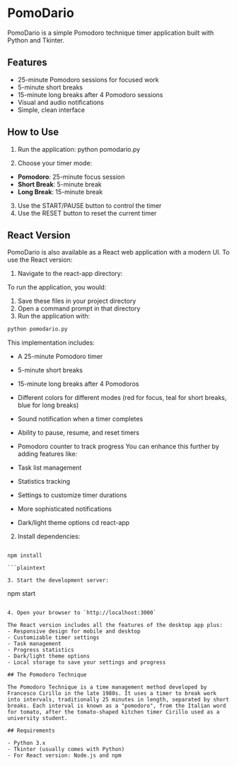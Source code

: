 # PomoDario

PomoDario is a simple Pomodoro technique timer application built with Python and Tkinter.

## Features

- 25-minute Pomodoro sessions for focused work
- 5-minute short breaks
- 15-minute long breaks after 4 Pomodoro sessions
- Visual and audio notifications
- Simple, clean interface

## How to Use

1. Run the application:
   python pomodario.py

2. Choose your timer mode:

- **Pomodoro**: 25-minute focus session
- **Short Break**: 5-minute break
- **Long Break**: 15-minute break

3. Use the START/PAUSE button to control the timer
4. Use the RESET button to reset the current timer

## React Version

PomoDario is also available as a React web application with a modern UI. To use the React version:

1. Navigate to the react-app directory:

To run the application, you would:

1. Save these files in your project directory
2. Open a command prompt in that directory
3. Run the application with:

```bash
python pomodario.py
```

This implementation includes:

- A 25-minute Pomodoro timer
- 5-minute short breaks
- 15-minute long breaks after 4 Pomodoros
- Different colors for different modes (red for focus, teal for short breaks, blue for long breaks)
- Sound notification when a timer completes
- Ability to pause, resume, and reset timers
- Pomodoro counter to track progress
  You can enhance this further by adding features like:

- Task list management
- Statistics tracking
- Settings to customize timer durations
- More sophisticated notifications
- Dark/light theme options
  cd react-app

2. Install dependencies:

````

npm install

```plaintext

3. Start the development server:
````

npm start

```plaintext

4. Open your browser to `http://localhost:3000`

The React version includes all the features of the desktop app plus:
- Responsive design for mobile and desktop
- Customizable timer settings
- Task management
- Progress statistics
- Dark/light theme options
- Local storage to save your settings and progress

## The Pomodoro Technique

The Pomodoro Technique is a time management method developed by Francesco Cirillo in the late 1980s. It uses a timer to break work into intervals, traditionally 25 minutes in length, separated by short breaks. Each interval is known as a "pomodoro", from the Italian word for tomato, after the tomato-shaped kitchen timer Cirillo used as a university student.

## Requirements

- Python 3.x
- Tkinter (usually comes with Python)
- For React version: Node.js and npm
```

```

```
